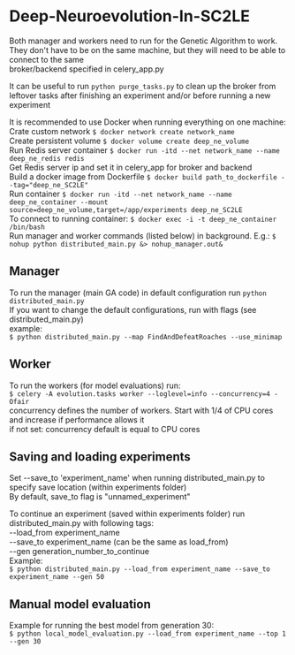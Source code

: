 # Deep-Neuroevolution-In-SC2LE

Both manager and workers need to run for the Genetic Algorithm to work.  
They don't have to be on the same machine, but they will need to be able to connect to the same  
broker/backend specified in celery_app.py  

It can be useful to run `python purge_tasks.py` to clean up the broker from leftover tasks after finishing an experiment and/or before running a new experiment

It is recommended to use Docker when running everything on one machine:  
	Crate custom network `$ docker network create network_name`  
	Create persistent volume `$ docker volume create deep_ne_volume`  
	Run Redis server container `$ docker run -itd --net network_name --name deep_ne_redis redis`  
	Get Redis server ip and set it in celery_app for broker and backend  
	Build a docker image from Dockerfile `$ docker build path_to_dockerfile --tag="deep_ne_SC2LE"`  
	Run container `$ docker run -itd --net network_name --name deep_ne_container --mount source=deep_ne_volume,target=/app/experiments deep_ne_SC2LE`  
	To connect to running container: `$ docker exec -i -t deep_ne_container /bin/bash`  
	Run manager and worker commands (listed below) in background. E.g.: `$ nohup python distributed_main.py &> nohup_manager.out&`  

## Manager  
To run the manager (main GA code) in default configuration run `python distributed_main.py`  
If you want to change the default configurations, run with flags (see distributed_main.py)  
example:  
`$ python distributed_main.py --map FindAndDefeatRoaches --use_minimap`  

## Worker  
To run the workers (for model evaluations) run:  
`$ celery -A evolution.tasks worker --loglevel=info --concurrency=4 -Ofair`  
	concurrency defines the number of workers. Start with 1/4 of CPU cores and increase if performance allows it  
	if not set: concurrency default is equal to CPU cores  


## Saving and loading experiments  
Set --save_to 'experiment_name' when running distributed_main.py to specify save location (within experiments folder)  
By default, save_to flag is "unnamed_experiment"  

To continue an experiment (saved within experiments folder) run distributed_main.py with following tags:  
--load_from experiment_name  
--save_to experiment_name (can be the same as load_from)  
--gen generation_number_to_continue  
Example:  
`$ python distributed_main.py --load_from experiment_name --save_to experiment_name --gen 50`  

## Manual model evaluation  
Example for running the best model from generation 30:  
`$ python local_model_evaluation.py --load_from experiment_name --top 1 --gen 30`  